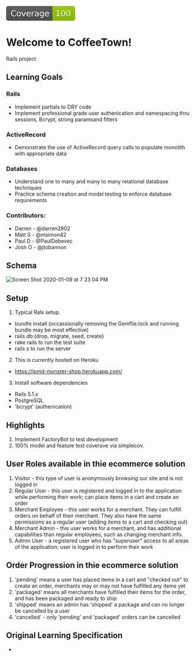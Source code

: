 <img src="/app/assets/images/coverage-100-green.svg">

# Welcome to CoffeeTown!   
Rails project 

## Learning Goals

### Rails
* Implement partials to DRY code
* Implement professional grade user authenication and namespacing thru sessions, Bcrypt, strong paramsand filters

### ActiveRecord 
* Demonstrate the use of ActiveRecord query calls to populate monolith with appropriate data 

### Databases 
* Understand one to many and many to many relational database techniques 
* Practice schema creation and model testing to enforce database requirements

### Contributors:
* Darren - @darren2802  
* Matt S - @msimon42
* Paul D - @PaulDebevec
* Josh O - @jtobannon

## Schema 
<img width="954" alt="Screen Shot 2020-01-09 at 7 23 04 PM" src="https://user-images.githubusercontent.com/16090626/72127857-23c75680-332e-11ea-9530-73dfa3fae2b4.png">

## Setup

1. Typical Rals setup.  
  * bundle install (occassionally removing the Gemfile.lock and running bundle may be most effective)
  * rails db:{drop, migrate, seed, create}
  * rake rails to run the test suite
  * rails s to run the server

2. This is currently hosted on Heroku
  * https://jpmd-monster-shop.herokuapp.com/

3. Install software dependencies
- Rails 5.1.x
- PostgreSQL
- 'bcrypt' (authenication)

## Highlights

1. Implement FactoryBot to test development
2. 100% model and feature test coverave via simplecov.

## User Roles available in thie ecommerce solution

1. Visitor - this type of user is anonymously browsing our site and is not logged in
1. Regular User - this user is registered and logged in to the application while performing their work; can place items in a cart and create an order
1. Merchant Employee - this user works for a merchant. They can fulfill orders on behalf of their merchant. They also have the same permissions as a regular user (adding items to a cart and checking out)
3. Merchant Admin - this user works for a merchant, and has additional capabilities than regular employees, such as changing merchant info.
3. Admin User - a registered user who has "superuser" access to all areas of the application; user is logged in to perform their work

## Order Progression in thie ecommerce solution

1. 'pending' means a user has placed items in a cart and "checked out" to create an order, merchants may or may not have fulfilled any items yet
2. 'packaged' means all merchants have fulfilled their items for the order, and has been packaged and ready to ship
3. 'shipped' means an admin has 'shipped' a package and can no longer be cancelled by a user
4. 'cancelled' - only 'pending' and 'packaged' orders can be cancelled

## Original Learning Specification
*  

